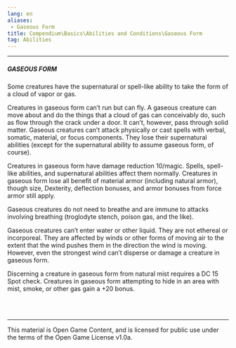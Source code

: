 ```yaml
---
lang: en
aliases:
 - Gaseous Form
title: Compendium\Basics\Abilities and Conditions\Gaseous Form
tag: Abilities
---
```


---
##### GASEOUS FORM

Some creatures have the supernatural or spell-like ability to take the form of a cloud of vapor or gas.

Creatures in gaseous form can’t run but can fly. A gaseous creature can move about and do the things that a cloud of gas can conceivably do, such as flow through the crack under a door. It can’t, however, pass through solid matter. Gaseous creatures can’t attack physically or cast spells with verbal, somatic, material, or focus components. They lose their supernatural abilities (except for the supernatural ability to assume gaseous form, of course).

Creatures in gaseous form have damage reduction 10/magic. Spells, spell-like abilities, and supernatural abilities affect them normally. Creatures in gaseous form lose all benefit of material armor (including natural armor), though size, Dexterity, deflection bonuses, and armor bonuses from force armor still apply.

Gaseous creatures do not need to breathe and are immune to attacks involving breathing (troglodyte stench, poison gas, and the like).

Gaseous creatures can’t enter water or other liquid. They are not ethereal or incorporeal. They are affected by winds or other forms of moving air to the extent that the wind pushes them in the direction the wind is moving. However, even the strongest wind can’t disperse or damage a creature in gaseous form.

Discerning a creature in gaseous form from natural mist requires a DC 15 Spot check. Creatures in gaseous form attempting to hide in an area with mist, smoke, or other gas gain a +20 bonus.


<br><br>

---

This material is Open Game Content, and is licensed for public use under the terms of the Open Game License v1.0a.
